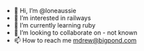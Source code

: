 - 👋 Hi, I’m @loneaussie
- 👀 I’m interested in railways
- 🌱 I’m currently learning ruby
- 💞️ I’m looking to collaborate on - not known
- 📫 How to reach me mdrew@bigpond.com

<!---
loneaussie/loneaussie is a ✨ special ✨ repository because its `README.md` (this file) appears on your GitHub profile.
You can click the Preview link to take a look at your changes.
--->
